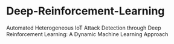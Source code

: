 # Deep-Reinforcement-Learning
Automated Heterogeneous IoT Attack Detection through Deep Reinforcement Learning: A Dynamic Machine Learning Approach
